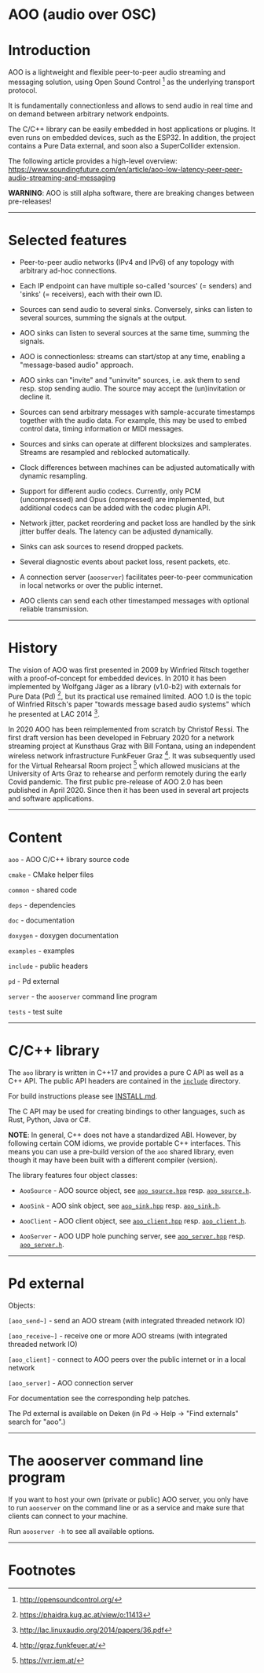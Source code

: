 AOO (audio over OSC)
=====================

# Introduction

AOO is a lightweight and flexible peer-to-peer audio streaming and messaging solution, using Open Sound Control [^OSC] as the underlying transport protocol.

It is fundamentally connectionless and allows to send audio in real time and on demand between arbitrary network endpoints.

The C/C++ library can be easily embedded in host applications or plugins. It even runs on embedded devices, such as the ESP32. In addition, the project contains a Pure Data external, and soon also a SuperCollider extension.

The following article provides a high-level overview: https://www.soundingfuture.com/en/article/aoo-low-latency-peer-peer-audio-streaming-and-messaging

**WARNING**: AOO is still alpha software, there are breaking changes between pre-releases!

---

# Selected features

- Peer-to-peer audio networks (IPv4 and IPv6) of any topology with arbitrary ad-hoc connections.

- Each IP endpoint can have multiple so-called 'sources' (= senders) and 'sinks' (= receivers), each with their own ID.

- Sources can send audio to several sinks.
  Conversely, sinks can listen to several sources, summing the signals at the output.

- AOO sinks can listen to several sources at the same time, summing the signals.

- AOO is connectionless: streams can start/stop at any time, enabling a "message-based audio" approach.

- AOO sinks can "invite" and "uninvite" sources, i.e. ask them to send resp. stop sending audio.
  The source may accept the (un)invitation or decline it.

- Sources can send arbitrary messages with sample-accurate timestamps together with the audio data. For example, this may be used to embed control data, timing information or MIDI messages.

- Sources and sinks can operate at different blocksizes and samplerates. Streams are resampled and reblocked automatically.

- Clock differences between machines can be adjusted automatically with dynamic resampling.

- Support for different audio codecs. Currently, only PCM (uncompressed) and Opus (compressed) are implemented,
  but additional codecs can be added with the codec plugin API.

- Network jitter, packet reordering and packet loss are handled by the sink jitter buffer deals. The latency can be adjusted dynamically.

- Sinks can ask sources to resend dropped packets.

- Several diagnostic events about packet loss, resent packets, etc.

- A connection server (`aooserver`) facilitates peer-to-peer communication in local networks or over the public internet.

- AOO clients can send each other timestamped messages with optional reliable transmission.

---

# History

The vision of AOO was first presented in 2009 by Winfried Ritsch together with a proof-of-concept for embedded devices.
In 2010 it has been implemented by Wolfgang Jäger as a library (v1.0-b2) with externals for Pure Data (Pd) [^Jaeger], but its practical use remained limited.
AOO 1.0 is the topic of Winfried Ritsch's paper "towards message based audio systems" which he presented at LAC 2014 [^LAC14].

In 2020 AOO has been reimplemented from scratch by Christof Ressi.
The first draft version has been developed in February 2020 for a network streaming project at Kunsthaus Graz with Bill Fontana, using an independent wireless network infrastructure FunkFeuer Graz [^0xFF].
It was subsequently used for the Virtual Rehearsal Room project [^VRR] which allowed musicians at the University of Arts Graz to rehearse and perform remotely during the early Covid pandemic.
The first public pre-release of AOO 2.0 has been published in April 2020.
Since then it has been used in several art projects and software applications.

---

# Content

`aoo`      - AOO C/C++ library source code

`cmake`    - CMake helper files

`common`   - shared code

`deps`     - dependencies

`doc`      - documentation

`doxygen`  - doxygen documentation

`examples` - examples

`include`  - public headers

`pd`       - Pd external

`server`   - the `aooserver` command line program

`tests`    - test suite

---

# C/C++ library

The `aoo` library is written in C++17 and provides a pure C API as well as a C++ API. The public API headers are contained in the [`include`](include) directory.

For build instructions please see [INSTALL.md](INSTALL.md).

The C API may be used for creating bindings to other languages, such as Rust, Python, Java or C#.

**NOTE**:
In general, C++ does not have a standardized ABI. However, by following certain COM idioms, we provide portable C++ interfaces. This means you can use a pre-build version of the `aoo` shared library, even though it may have been built with a different compiler (version).

The library features four object classes:

- `AooSource` - AOO source object, see [`aoo_source.hpp`](include/aoo_source.hpp) resp. [`aoo_source.h`](include/aoo_source.h).

- `AooSink` - AOO sink object, see [`aoo_sink.hpp`](include/aoo_sink.hpp) resp. [`aoo_sink.h`](include/aoo_sink.h).

- `AooClient` - AOO client object, see [`aoo_client.hpp`](include/aoo_client.hpp) resp. [`aoo_client.h`](include/aoo_client.h).

- `AooServer` - AOO UDP hole punching server, see [`aoo_server.hpp`](include/aoo_server.hpp) resp. [`aoo_server.h`](include/aoo_server.h).

---

# Pd external

Objects:

`[aoo_send~]` - send an AOO stream (with integrated threaded network IO)

`[aoo_receive~]` - receive one or more AOO streams (with integrated threaded network IO)

`[aoo_client]` - connect to AOO peers over the public internet or in a local network

`[aoo_server]` - AOO connection server

For documentation see the corresponding help patches.

The Pd external is available on Deken (in Pd -> Help -> "Find externals" search for "aoo".)

---

# The aooserver command line program

If you want to host your own (private or public) AOO server, you only have to run `aooserver`
on the command line or as a service and make sure that clients can connect to your machine.

Run `aooserver -h` to see all available options.

---

# Footnotes

[^Jaeger]: https://phaidra.kug.ac.at/view/o:11413

[^LAC14]: http://lac.linuxaudio.org/2014/papers/36.pdf

[^Opus]: https://opus-codec.org/

[^OSC]: http://opensoundcontrol.org/

[^VRR]: https://vrr.iem.at/

[^0xFF]: http://graz.funkfeuer.at/
